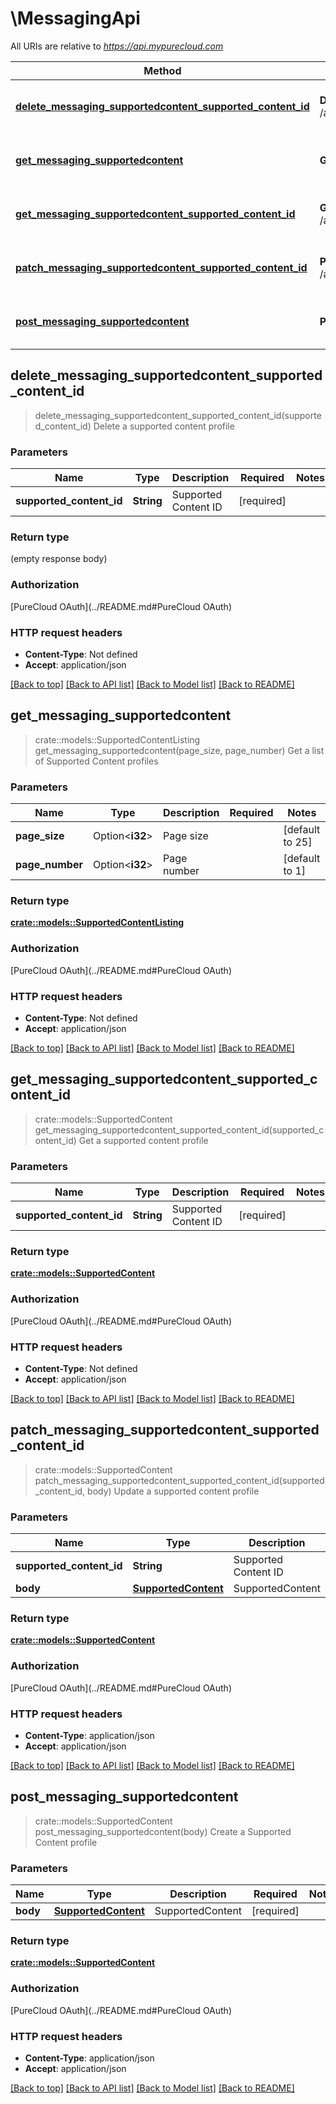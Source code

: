 # \MessagingApi

All URIs are relative to *https://api.mypurecloud.com*

Method | HTTP request | Description
------------- | ------------- | -------------
[**delete_messaging_supportedcontent_supported_content_id**](MessagingApi.md#delete_messaging_supportedcontent_supported_content_id) | **DELETE** /api/v2/messaging/supportedcontent/{supportedContentId} | Delete a supported content profile
[**get_messaging_supportedcontent**](MessagingApi.md#get_messaging_supportedcontent) | **GET** /api/v2/messaging/supportedcontent | Get a list of Supported Content profiles
[**get_messaging_supportedcontent_supported_content_id**](MessagingApi.md#get_messaging_supportedcontent_supported_content_id) | **GET** /api/v2/messaging/supportedcontent/{supportedContentId} | Get a supported content profile
[**patch_messaging_supportedcontent_supported_content_id**](MessagingApi.md#patch_messaging_supportedcontent_supported_content_id) | **PATCH** /api/v2/messaging/supportedcontent/{supportedContentId} | Update a supported content profile
[**post_messaging_supportedcontent**](MessagingApi.md#post_messaging_supportedcontent) | **POST** /api/v2/messaging/supportedcontent | Create a Supported Content profile



## delete_messaging_supportedcontent_supported_content_id

> delete_messaging_supportedcontent_supported_content_id(supported_content_id)
Delete a supported content profile

### Parameters


Name | Type | Description  | Required | Notes
------------- | ------------- | ------------- | ------------- | -------------
**supported_content_id** | **String** | Supported Content ID | [required] |

### Return type

 (empty response body)

### Authorization

[PureCloud OAuth](../README.md#PureCloud OAuth)

### HTTP request headers

- **Content-Type**: Not defined
- **Accept**: application/json

[[Back to top]](#) [[Back to API list]](../README.md#documentation-for-api-endpoints) [[Back to Model list]](../README.md#documentation-for-models) [[Back to README]](../README.md)


## get_messaging_supportedcontent

> crate::models::SupportedContentListing get_messaging_supportedcontent(page_size, page_number)
Get a list of Supported Content profiles

### Parameters


Name | Type | Description  | Required | Notes
------------- | ------------- | ------------- | ------------- | -------------
**page_size** | Option<**i32**> | Page size |  |[default to 25]
**page_number** | Option<**i32**> | Page number |  |[default to 1]

### Return type

[**crate::models::SupportedContentListing**](SupportedContentListing.md)

### Authorization

[PureCloud OAuth](../README.md#PureCloud OAuth)

### HTTP request headers

- **Content-Type**: Not defined
- **Accept**: application/json

[[Back to top]](#) [[Back to API list]](../README.md#documentation-for-api-endpoints) [[Back to Model list]](../README.md#documentation-for-models) [[Back to README]](../README.md)


## get_messaging_supportedcontent_supported_content_id

> crate::models::SupportedContent get_messaging_supportedcontent_supported_content_id(supported_content_id)
Get a supported content profile

### Parameters


Name | Type | Description  | Required | Notes
------------- | ------------- | ------------- | ------------- | -------------
**supported_content_id** | **String** | Supported Content ID | [required] |

### Return type

[**crate::models::SupportedContent**](SupportedContent.md)

### Authorization

[PureCloud OAuth](../README.md#PureCloud OAuth)

### HTTP request headers

- **Content-Type**: Not defined
- **Accept**: application/json

[[Back to top]](#) [[Back to API list]](../README.md#documentation-for-api-endpoints) [[Back to Model list]](../README.md#documentation-for-models) [[Back to README]](../README.md)


## patch_messaging_supportedcontent_supported_content_id

> crate::models::SupportedContent patch_messaging_supportedcontent_supported_content_id(supported_content_id, body)
Update a supported content profile

### Parameters


Name | Type | Description  | Required | Notes
------------- | ------------- | ------------- | ------------- | -------------
**supported_content_id** | **String** | Supported Content ID | [required] |
**body** | [**SupportedContent**](SupportedContent.md) | SupportedContent | [required] |

### Return type

[**crate::models::SupportedContent**](SupportedContent.md)

### Authorization

[PureCloud OAuth](../README.md#PureCloud OAuth)

### HTTP request headers

- **Content-Type**: application/json
- **Accept**: application/json

[[Back to top]](#) [[Back to API list]](../README.md#documentation-for-api-endpoints) [[Back to Model list]](../README.md#documentation-for-models) [[Back to README]](../README.md)


## post_messaging_supportedcontent

> crate::models::SupportedContent post_messaging_supportedcontent(body)
Create a Supported Content profile

### Parameters


Name | Type | Description  | Required | Notes
------------- | ------------- | ------------- | ------------- | -------------
**body** | [**SupportedContent**](SupportedContent.md) | SupportedContent | [required] |

### Return type

[**crate::models::SupportedContent**](SupportedContent.md)

### Authorization

[PureCloud OAuth](../README.md#PureCloud OAuth)

### HTTP request headers

- **Content-Type**: application/json
- **Accept**: application/json

[[Back to top]](#) [[Back to API list]](../README.md#documentation-for-api-endpoints) [[Back to Model list]](../README.md#documentation-for-models) [[Back to README]](../README.md)


